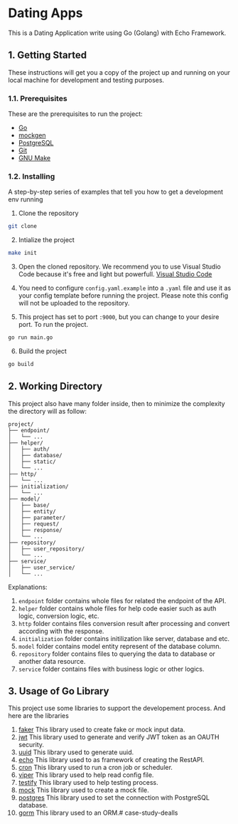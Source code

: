 # Dating Apps
This is a Dating Application write using Go (Golang) with Echo Framework.

## 1. Getting Started

These instructions will get you a copy of the project up and running on your local machine for development and testing purposes.

### 1.1. Prerequisites

These are the prerequisites to run the project:

- [Go](https://golang.org/doc/install)
- [mockgen](https://github.com/uber-go/mock)
- [PostgreSQL](https://www.postgresql.org/download/)
- [Git](https://git-scm.com/downloads)
- [GNU Make](https://www.gnu.org/software/make/)

### 1.2. Installing

A step-by-step series of examples that tell you how to get a development env running

1. Clone the repository

```bash
git clone
```

2. Intialize the project

```bash
make init
```

3. Open the cloned repository. We recommend you to use Visual Studio Code because it's free and light but powerfull. [Visual Studio Code](https://code.visualstudio.com/download)

4. You need to configure `config.yaml.example` into a `.yaml` file and use it as your config template before running the project. Please note this config will not be uploaded to the repository.

5. This project has set to port `:9000`, but you can change to your desire port. To run the project.

```bash
go run main.go
```

6. Build the project
```bash
go build
```

## 2. Working Directory

This project also have many folder inside, then to minimize the complexity the directory will as follow:

```
project/
├── endpoint/
│   └── ...
├── helper/
│   ├── auth/
│   ├── database/
│   ├── static/
│   └── ...
├── http/
│   └── ...
├── initialization/
│   └── ...
├── model/
│   ├── base/
│   ├── entity/
│   ├── parameter/
│   ├── request/
│   ├── response/
│   └── ...
├── repository/
│   ├── user_repository/
│   └── ...
├── service/
│   ├── user_service/
│   └── ...
```

Explanations:

1. `endpoint` folder contains whole files for related the endpoint of the API.
2. `helper` folder contains whole files for help code easier such as auth logic, conversion logic, etc.
3. `http` folder contains files conversion result after processing and convert according with the response.
4. `initialization` folder contains initilization like server, database and etc.
5. `model` folder contains model entity represent of the database column.
6. `repository` folder contains files to querying the data to database or another data resource.
7. `service` folder contains files with business logic or other logics.

## 3. Usage of Go Library

This project use some libraries to support the developement process. And here are the libraries

1.  [faker](https://github.com/go-faker/faker) This library used to create fake or mock input data.
2.  [jwt](https://github.com/golang-jwt/jwt) This library used to generate and verify JWT token as an OAUTH security.
3.  [uuid](github.com/google/uuid) This library used to generate uuid.
4.  [echo](https://github.com/labstack/echo) This library used to as framework of creating the RestAPI.
5.  [cron](https://github.com/robfig/cron) This library used to run a cron job or scheduler.
6.  [viper](https://github.com/spf13/viper) This library used to help read config file.
7.  [testify](https://github.com/stretchr/testify) This library used to help testing process.
8.  [mock](https://github.com/uber-go/mock) This library used to create a mock file.
9.  [postgres](https://github.com/go-gorm/postgres) This library used to set the connection with PostgreSQL database.
10. [gorm](https://github.com/go-gorm/gorm) This library used to an ORM.# case-study-dealls
